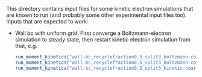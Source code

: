 This directory contains input files for some kinetic electron simulations that
are known to run (and probably some other experimental input files too). Inputs
that are expected to work:
* Wall bc with uniform grid. First converge a Boltzmann-electron simulation to
  steady state, then restart kinetic electron simulation from that, e.g.
  ```julia
  run_moment_kinetics("wall-bc_recyclefraction0.5_split3_boltzmann-coarse_tails-uniform-z-init.toml")
  run_moment_kinetics("wall-bc_recyclefraction0.5_split3_boltzmann-coarse_tails-uniform-z.toml; restart="runs/wall-bc_recyclefraction0.5_split3_boltzmann-coarse_tails-uniform-z-init/wall-bc_recyclefraction0.5_split3_boltzmann-coarse_tails-uniform-z-init.dfns.h5")
  run_moment_kinetics("wall-bc_recyclefraction0.5_split3_kinetic-coarse_tails-uniform-z-PareschiRusso2222.toml"; restart="runs/wall-bc_recyclefraction0.5_split3_boltzmann-coarse_tails-uniform-z/wall-bc_recyclefraction0.5_split3_boltzmann-coarse_tails-uniform-z.dfns.h5")
  ```
